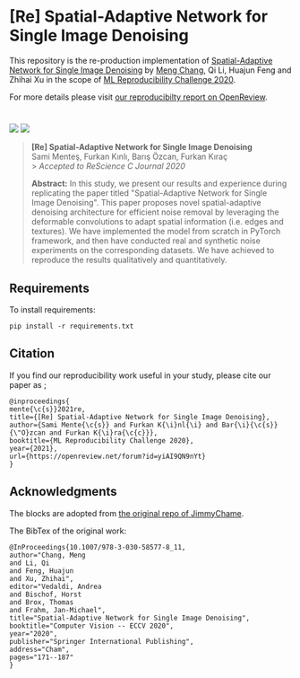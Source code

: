 # [Re] Spatial-Adaptive Network for Single Image Denoising

This repository is the re-production implementation of [Spatial-Adaptive Network for Single Image Denoising](https://arxiv.org/abs/2001.10291) by [Meng Chang](https://github.com/JimmyChame), Qi Li, Huajun Feng and Zhihai Xu in the scope of [ML Reproducibility Challenge 2020](https://paperswithcode.com/rc2020).

For more details please visit [our reproducibilty report on OpenReview](https://openreview.net/forum?id=yiAI9QN9nYt).

#

![][birds]
![][keys]

> **[Re] Spatial-Adaptive Network for Single Image Denoising**<br>
> Sami Menteş, Furkan Kınlı, Barış Özcan, Furkan Kıraç <br> > _Accepted to ReScience C Journal 2020_ <br>
>
> **Abstract:** In this study, we present our results and experience during replicating the paper titled "Spatial-Adaptive Network for Single Image Denoising". This paper proposes novel spatial-adaptive denoising architecture for efficient noise removal by leveraging the deformable convolutions to adapt spatial information (i.e. edges and textures). We have implemented the model from scratch in PyTorch framework, and then have conducted real and synthetic noise experiments on the corresponding datasets. We have achieved to reproduce the results qualitatively and quantitatively.

## Requirements

To install requirements:

```setup
pip install -r requirements.txt
```

## Citation

If you find our reproducibility work useful in your study, please cite our paper as ;

```
@inproceedings{
mente{\c{s}}2021re,
title={[Re] Spatial-Adaptive Network for Single Image Denoising},
author={Sami Mente{\c{s}} and Furkan K{\i}nl{\i} and Bar{\i}{\c{s}} {\"O}zcan and Furkan K{\i}ra{\c{c}}},
booktitle={ML Reproducibility Challenge 2020},
year={2021},
url={https://openreview.net/forum?id=yiAI9QN9nYt}
}
```

## Acknowledgments

The blocks are adopted from [the original repo of JimmyChame](https://github.com/JimmyChame/SADNet).

The BibTex of the original work:

```
@InProceedings{10.1007/978-3-030-58577-8_11,
author="Chang, Meng
and Li, Qi
and Feng, Huajun
and Xu, Zhihai",
editor="Vedaldi, Andrea
and Bischof, Horst
and Brox, Thomas
and Frahm, Jan-Michael",
title="Spatial-Adaptive Network for Single Image Denoising",
booktitle="Computer Vision -- ECCV 2020",
year="2020",
publisher="Springer International Publishing",
address="Cham",
pages="171--187"
}
```

[birds]: images/results.png
[keys]: images/results2.png
